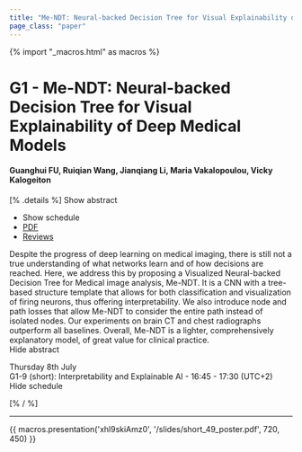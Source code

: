 ```yaml
---
title: "Me-NDT: Neural-backed Decision Tree for Visual Explainability of Deep Medical Models"
page_class: "paper"
---
```


{% import "_macros.html" as macros %}

# G1 - Me-NDT: Neural-backed Decision Tree for Visual Explainability of Deep Medical Models

#### Guanghui FU, Ruiqian Wang, Jianqiang Li, Maria Vakalopoulou, Vicky Kalogeiton

[% .details %]
<a class="toggle_visibility" data-selector=".abstract" data-level="3">Show abstract</a>
- <a class="toggle_visibility" data-selector=".schedule" data-level="3">Show schedule</a>
- <a href="https://openreview.net/pdf?id=pL_aFZKNO5N">PDF</a>
- <a href="https://openreview.net/forum?id=pL_aFZKNO5N">Reviews</a>

<p>
    <span class="abstract">
        Despite the progress of deep learning on medical imaging, there is still not a true understanding of what networks learn and of how decisions are reached. Here, we address this by proposing a Visualized Neural-backed Decision Tree for Medical image analysis, Me-NDT. It is a CNN with a tree-based structure template that allows for both classification and visualization of firing neurons, thus offering interpretability. We also introduce node and path losses that allow Me-NDT to consider the entire path instead of isolated nodes. Our experiments on brain CT and chest radiographs outperform all baselines. Overall, Me-NDT is a lighter, comprehensively explanatory model, of great value for clinical practice.
        <br>
        <span class="actions"><a class="toggle_visibility" data-level="2">Hide abstract</a></span>
    </span>
</p>

<p>
    <span class="schedule">
         Thursday 8th July<br>G1-9 (short): Interpretability and Explainable AI - 16:45 - 17:30 (UTC+2)
        <br>
        <span class="actions"><a class="toggle_visibility" data-level="2">Hide schedule</a></span>
    </span>
</p>

[% / %]


---

{{ macros.presentation('xhl9skiAmz0', '/slides/short_49_poster.pdf', 720, 450) }}
